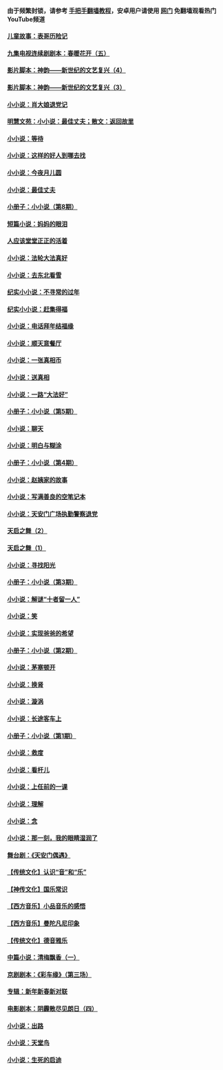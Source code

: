 #### 由于频繁封锁，请参考 [手把手翻墙教程](https://github.com/gfw-breaker/guides/wiki/)，安卓用户请使用 [网门](https://github.com/gfw-breaker/nogfw/blob/master/dl.md?t=06222000) 免翻墙观看热门YouTube频道 

#### [儿童故事：表哥历险记](../pages/328/383535.md?t=06222000) 

#### [九集电视连续剧剧本：春暖花开（五）](../pages/328/275919.md?t=06222000) 

#### [影片脚本：神韵——新世纪的文艺复兴（4）](../pages/328/266089.md?t=06222000) 

#### [影片脚本：神韵——新世纪的文艺复兴（3）](../pages/328/266087.md?t=06222000) 

#### [小小说：肖大娘退党记](../pages/328/239807.md?t=06222000) 

#### [明慧文苑：小小说：最佳丈夫；散文：返回故里](../pages/328/3439.md?t=06222000) 

#### [小小说：等待](../pages/328/223927.md?t=06222000) 

#### [小小说：这样的好人到哪去找](../pages/328/209396.md?t=06222000) 

#### [小小说：今夜月儿圆](../pages/328/193588.md?t=06222000) 

#### [小小说：最佳丈夫](../pages/328/190938.md?t=06222000) 

#### [小册子：小小说（第8期）](../pages/328/188202.md?t=06222000) 

#### [短篇小说：妈妈的眼泪](../pages/328/187712.md?t=06222000) 

#### [人应该堂堂正正的活着](../pages/328/182430.md?t=06222000) 

#### [小小说：法轮大法真好](../pages/328/174669.md?t=06222000) 

#### [小小说：去东北看雪](../pages/328/173882.md?t=06222000) 

#### [纪实小小说：不寻常的过年](../pages/328/173187.md?t=06222000) 

#### [纪实小小说：赶集得福](../pages/328/172652.md?t=06222000) 

#### [小小说：电话拜年结福缘](../pages/328/172533.md?t=06222000) 

#### [小小说：顺天意餐厅](../pages/328/170182.md?t=06222000) 

#### [小小说：一张真相币](../pages/328/169410.md?t=06222000) 

#### [小小说：送真相](../pages/328/166713.md?t=06222000) 

#### [小小说：一路“大法好”](../pages/328/162016.md?t=06222000) 

#### [小册子：小小说（第5期）](../pages/328/161131.md?t=06222000) 

#### [小小说：聊天](../pages/328/159640.md?t=06222000) 

#### [小小说：明白与糊涂](../pages/328/158101.md?t=06222000) 

#### [小册子：小小说（第4期）](../pages/328/158006.md?t=06222000) 

#### [小小说：赵姨家的故事](../pages/328/157843.md?t=06222000) 

#### [小小说：写满善良的空笔记本](../pages/328/157382.md?t=06222000) 

#### [小小说：天安门广场执勤警察退党](../pages/328/156982.md?t=06222000) 

#### [天启之舞（2）](../pages/328/153440.md?t=06222000) 

#### [天启之舞（1）](../pages/328/153439.md?t=06222000) 

#### [小小说：寻找阳光](../pages/328/153065.md?t=06222000) 

#### [小册子：小小说（第3期）](../pages/328/151715.md?t=06222000) 

#### [小小说：解谜“十者留一人”](../pages/328/148967.md?t=06222000) 

#### [小小说：笑](../pages/328/148905.md?t=06222000) 

#### [小小说：实现爸爸的希望](../pages/328/148096.md?t=06222000) 

#### [小册子：小小说（第2期）](../pages/328/147214.md?t=06222000) 

#### [小小说：茅塞顿开](../pages/328/147030.md?t=06222000) 

#### [小小说：换肾](../pages/328/146770.md?t=06222000) 

#### [小小说：漩涡](../pages/328/146683.md?t=06222000) 

#### [小小说：长途客车上](../pages/328/145076.md?t=06222000) 

#### [小册子：小小说（第1期）](../pages/328/143963.md?t=06222000) 

#### [小小说：救度](../pages/328/143927.md?t=06222000) 

#### [小小说：看杆儿](../pages/328/142137.md?t=06222000) 

#### [小小说：上任前的一课](../pages/328/140808.md?t=06222000) 

#### [小小说：理解](../pages/328/140476.md?t=06222000) 

#### [小小说：念](../pages/328/139513.md?t=06222000) 

#### [小小说：那一刻，我的眼睛湿润了](../pages/328/138476.md?t=06222000) 

#### [舞台剧：《天安门偶遇》](../pages/328/117155.md?t=06222000) 

#### [【传统文化】认识“音”和“乐”](../pages/328/108667.md?t=06222000) 

#### [【神传文化】国乐常识](../pages/328/104225.md?t=06222000) 

#### [【西方音乐】小品音乐的感悟](../pages/328/102924.md?t=06222000) 

#### [【西方音乐】曼陀凡尼印象](../pages/328/102922.md?t=06222000) 

#### [【传统文化】德音雅乐](../pages/328/102923.md?t=06222000) 

#### [中篇小说：清梅飘香（一）](../pages/328/101058.md?t=06222000) 

#### [京剧剧本：《彩车缘》（第三场）](../pages/328/96434.md?t=06222000) 

#### [专辑：新年新春新对联](../pages/328/94991.md?t=06222000) 

#### [电影剧本：阴霾散尽见朗日（四）](../pages/328/87081.md?t=06222000) 

#### [小小说：出路](../pages/328/84848.md?t=06222000) 

#### [小小说：天堂鸟](../pages/328/83084.md?t=06222000) 

#### [小小说：生死的启迪](../pages/328/70977.md?t=06222000) 

